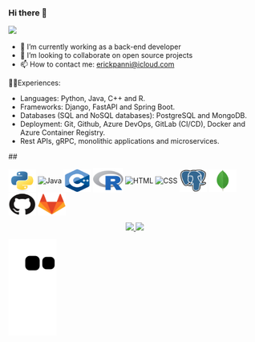 ### Hi there 👋

<a href="https://www.linkedin.com/in/erickpanni" target="_blank"><img src="https://img.shields.io/badge/-LinkedIn-%230077B5?style=for-the-badge&logo=linkedin&logoColor=white" target="_blank"></a>


- 🔭 I’m currently working as a back-end developer
- 👯 I’m looking to collaborate on open source projects
- 📫 How to contact me: erickpanni@icloud.com

👨‍💻Experiences:
<ul>
  <li>Languages: Python, Java, C++ and R.</li>
  <li>Frameworks: Django, FastAPI and Spring Boot.</li>
  <li>Databases (SQL and NoSQL databases): PostgreSQL and MongoDB.</li>
  <li>Deployment: Git, Github, Azure DevOps, GitLab (CI/CD), Docker and Azure Container Registry.</li>
  <li>Rest APIs, gRPC, monolithic applications and microservices.</li>
</ul>
##
<p><img align="center" alt="Python" height="45" width="55" src="https://github.com/devicons/devicon/blob/master/icons/python/python-original.svg">
<img align="center" alt="Java" height="50" width="60" src="https://cdn.jsdelivr.net/gh/devicons/devicon/icons/java/java-original-wordmark.svg">
<img align="center" alt="C++" height="45" width="55" src="https://github.com/devicons/devicon/blob/master/icons/cplusplus/cplusplus-original.svg">
<img align="center" alt="R" height="50" width="60" src="https://github.com/devicons/devicon/blob/master/icons/r/r-original.svg">
<img align="center" alt="HTML" height="45" width="55" src="https://cdn.jsdelivr.net/gh/devicons/devicon/icons/html5/html5-plain-wordmark.svg">
<img align="center" alt="CSS" height="45" width="55" src="https://cdn.jsdelivr.net/gh/devicons/devicon/icons/css3/css3-plain-wordmark.svg">
<img align="center" alt="Postgree" height="45" width="55" src="https://github.com/devicons/devicon/blob/master/icons/postgresql/postgresql-original.svg">
<img align="center" alt="Mongo" height="45" width="55" src="https://github.com/devicons/devicon/blob/master/icons/mongodb/mongodb-original.svg">
<img align="center" alt="Github" height="45" width="55" src="https://github.com/devicons/devicon/blob/master/icons/github/github-original.svg">
<img align="center" alt="Gitlab" height="45" width="55" src="https://github.com/devicons/devicon/blob/master/icons/gitlab/gitlab-original.svg"></p>
<div align="center">
  <a href="https://github.com/EPanni">
  <img height="140" src="https://github-readme-stats.vercel.app/api?username=EPanni&show_icons=true&theme=onedark&include_all_commits=true&count_private=true"/>
  <img height="140em" src="https://github-readme-stats.vercel.app/api/top-langs/?username=EPanni&layout=compact&langs_count=7&theme=onedark"/>
</div>

![Snake animation](https://github.com/EPanni/EPanni/blob/output/github-contribution-grid-snake.svg)
